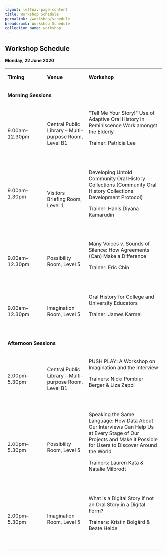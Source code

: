 ```yaml
---
layout: leftnav-page-content
title: Workshop Schedule
permalink: /workshop/schedule
breadcrumb: Workshop Schedule
collection_name: workshop
---
```


## Workshop Schedule

**Monday, 22 June 2020**

<table>
<tbody>
<tr>
<td width="114">
<p><strong>Timing</strong></p>
</td>
<td width="121">
<p><strong>Venue</strong></p>
</td>
<td width="236">
<p><strong>Workshop</strong></p>
</td>
</tr>
<tr>
<td colspan="3" width="471">
<p><strong>Morning Sessions</strong></p>
</td>
</tr>
<tr>
<td width="114">
<p>9.00am&ndash;12.30pm</p>
</td>
<td width="121">
<p>Central Public Library &ndash; Multi-purpose Room, Level B1</p>
</td>
<td width="236">
<p>"Tell Me Your Story!" Use of Adaptive Oral History in Reminiscence Work amongst the Elderly</p>
<p>Trainer: Patricia Lee</p>
<p>&nbsp;</p>
</td>
</tr>
<tr>
<td width="114">
<p>9.00am&ndash;1.30pm</p>
<p>&nbsp;</p>
</td>
<td width="121">
<p>Visitors Briefing Room, Level 1</p>
</td>
<td width="236">
<p>Developing Untold Community Oral History Collections (Community Oral History Collections Development Protocol)</p>
<p>Trainer: Hanis Diyana Kamarudin</p>
<p>&nbsp;</p>
</td>
</tr>
<tr>
<td width="114">
<p>9.00am&ndash;12.30pm</p>
</td>
<td width="121">
<p>Possibility Room, Level 5</p>
</td>
<td width="236">
<p>Many Voices v. Sounds of Silence: How Agreements (Can) Make a Difference</p>
<p>Trainer: Eric Chin</p>
<p>&nbsp;</p>
</td>
</tr>
<tr>
<td width="114">
<p>9.00am&ndash;12.30pm</p>
</td>
<td width="121">
<p>Imagination Room, Level 5</p>
</td>
<td width="236">
<p>Oral History for College and University Educators</p>
<p>Trainer: James Karmel</p>
<p>&nbsp;</p>
</td>
</tr>
<tr>
<td colspan="3" width="471">
<p><strong>Afternoon Sessions</strong></p>
</td>
</tr>
<tr>
<td width="114">
<p>2.00pm&ndash;5.30pm</p>
</td>
<td width="121">
<p>Central Public Library &ndash; Multi-purpose Room, Level B1</p>
</td>
<td width="236">
<p>PUSH PLAY: A Workshop on Imagination and the Interview</p>
<p>Trainers: Nicki Pombier Berger &amp; Liza Zapol</p>
<p>&nbsp;</p>
</td>
</tr>
<tr>
<td width="114">
<p>2.00pm&ndash;5.30pm</p>
</td>
<td width="121">
<p>Possibility Room, Level 5</p>
</td>
<td width="236">
<p>Speaking the Same Language: How Data About Our Interviews Can Help Us at Every Stage of Our Projects and Make it Possible for Users to Discover Around the World</p>
<p>Trainers: Lauren Kata &amp; Natalie Milbrodt</p>
<p><em>&nbsp;</em></p>
</td>
</tr>
<tr>
<td width="114">
<p>2.00pm&ndash;5.30pm</p>
</td>
<td width="121">
<p>Imagination Room, Level 5</p>
</td>
<td width="236">
<p>What is a Digital Story if not an Oral Story in a Digital Form?</p>
<p>Trainers: Kristin Bolg&aring;rd &amp; Beate Heide</p>
<p>&nbsp;</p>
</td>
</tr>
</tbody>
</table>
